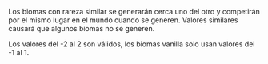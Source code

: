 Los biomas con rareza similar se generarán cerca uno del otro y competirán por el mismo lugar en el mundo cuando se generen. Valores similares causará que algunos biomas no se generen.

Los valores del -2 al 2 son válidos, los biomas vanilla solo usan valores del -1 al 1.